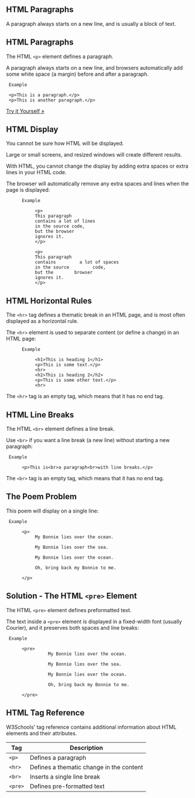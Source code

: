 HTML Paragraphs
---


A paragraph always starts on a new line, and is usually a block of text.



HTML Paragraphs
---
The HTML `<p>` element defines a paragraph.

A paragraph always starts on a new line, and browsers automatically add some white space (a margin) before and after a paragraph.

     Example
     
     <p>This is a paragraph.</p>
     <p>This is another paragraph.</p>


[Try it Yourself »](https://www.w3schools.com/html/tryit.asp?filename=tryhtml_paragraphs1)







HTML Display
---
You cannot be sure how HTML will be displayed.

Large or small screens, and resized windows will create different results.

With HTML, you cannot change the display by adding extra spaces or extra lines in your HTML code.

The browser will automatically remove any extra spaces and lines when the page is displayed:



          Example
          
               <p>
               This paragraph
               contains a lot of lines
               in the source code,
               but the browser
               ignores it.
               </p>
               
               <p>
               This paragraph
               contains         a lot of spaces
               in the source         code,
               but the        browser
               ignores it.
               </p>










HTML Horizontal Rules
---
The `<hr>` tag defines a thematic break in an HTML page, and is most often displayed as a horizontal rule.

The `<hr>` element is used to separate content (or define a change) in an HTML page:

          Example
               
               <h1>This is heading 1</h1>
               <p>This is some text.</p>
               <hr>
               <h2>This is heading 2</h2>
               <p>This is some other text.</p>
               <hr>

The `<hr>` tag is an empty tag, which means that it has no end tag.










HTML Line Breaks
---
The HTML `<br>` element defines a line break.

Use `<br>` if you want a line break (a new line) without starting a new paragraph:


     Example
     
          <p>This is<br>a paragraph<br>with line breaks.</p>

The `<br>` tag is an empty tag, which means that it has no end tag.






The Poem Problem
---
This poem will display on a single line:

     Example
     
          <p>
               My Bonnie lies over the ocean.
               
               My Bonnie lies over the sea.
               
               My Bonnie lies over the ocean.
               
               Oh, bring back my Bonnie to me.
               
          </p>





Solution - The HTML `<pre>` Element
---
The HTML `<pre>` element defines preformatted text.

The text inside a `<pre>` element is displayed in a fixed-width font (usually Courier), and it preserves both spaces and line breaks:

     Example
     
          <pre>
                    My Bonnie lies over the ocean.
                    
                    My Bonnie lies over the sea.
                    
                    My Bonnie lies over the ocean.
                    
                    Oh, bring back my Bonnie to me.
                    
          </pre>





HTML Tag Reference
---
W3Schools' tag reference contains additional information about HTML elements and their attributes.



|Tag|Description|
|-|-|
|`<p>`|Defines a paragraph|
|`<hr>`|Defines a thematic change in the content|
|`<br>`|Inserts a single line break|
|`<pre>`|Defines pre-formatted text|


